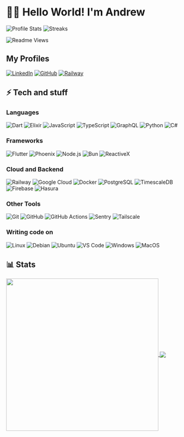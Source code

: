 # 👋🏻 Hello World! I'm Andrew

![Profile Stats](https://github-readme-stats.vercel.app/api?username=Andrew-Bekhiet&count_private=true&show_icons=true&include_all_commits=true&rank_icon=rank&theme=midnight-purple)
![Streaks](https://streak-stats.demolab.com/?user=andrew-bekhiet&theme=midnight-purple)

![Readme Views](https://visitor-badge.laobi.icu/badge?page_id=androidquartz.readme&title=Readme%20Views)

## My Profiles

[![LinkedIn](https://img.shields.io/badge/-andrew--bekhiet-blue?style=for-the-badge&logo=Linkedin&logoColor=white&link=https://www.linkedin.com/in/andrew-bekhiet/)](https://www.linkedin.com/in/andrew-bekhiet/)
[![GitHub](https://img.shields.io/badge/-Andrew--Bekhiet-181717?style=for-the-badge&logo=github&logoColor=white&link=https://github.com/Andrew-Bekhiet)](https://github.com/Andrew-Bekhiet)
[![Railway](https://img.shields.io/badge/-androidquartz-0B0D0E?style=for-the-badge&logo=railway&logoColor=white&link=https://railway.app/u/androidquartz)](https://railway.app/u/androidquartz)

## ⚡ Tech and stuff

### Languages

![Dart](https://img.shields.io/badge/-Dart-0175C2?style=for-the-badge&logo=dart&logoColor=white)
![Elixir](https://img.shields.io/badge/-Elixir-4B275F?style=for-the-badge&logo=elixir&logoColor=white)
![JavaScript](https://img.shields.io/badge/-JavaScript-F7DF1E?style=for-the-badge&logo=javascript&logoColor=black)
![TypeScript](https://img.shields.io/badge/-TypeScript-007ACC?style=for-the-badge&logo=typescript&logoColor=white)
![GraphQL](https://img.shields.io/badge/-GraphQL-E10098?style=for-the-badge&logo=graphql&logoColor=white)
![Python](https://img.shields.io/badge/-Python-3776AB?style=for-the-badge&logo=python&logoColor=white)
![C#](https://img.shields.io/badge/-C%23-512BD4?style=for-the-badge&logo=csharp&logoColor=white)

### Frameworks

![Flutter](https://img.shields.io/badge/-Flutter-02569B?style=for-the-badge&logo=flutter&logoColor=white)
![Phoenix](https://img.shields.io/badge/-Phoenix-FD4F00?style=for-the-badge&logo=phoenixframework&logoColor=white)
![Node.js](https://img.shields.io/badge/-Node.js-339933?style=for-the-badge&logo=node.js&logoColor=white)
![Bun](https://img.shields.io/badge/-Bun-black?style=for-the-badge&logo=bun&logoColor=white)
![ReactiveX](https://img.shields.io/badge/-ReactiveX-B7178C?style=for-the-badge&logo=reactivex&logoColor=white)

### Cloud and Backend

![Railway](https://img.shields.io/badge/-Railway-0B0D0E?style=for-the-badge&logo=railway&logoColor=white)
![Google Cloud](https://img.shields.io/badge/-Google%20Cloud-4285F4?style=for-the-badge&logo=google-cloud&logoColor=white)
![Docker](https://img.shields.io/badge/-Docker-2496ED?style=for-the-badge&logo=docker&logoColor=white)
![PostgreSQL](https://img.shields.io/badge/-PostgreSQL-336791?style=for-the-badge&logo=postgresql&logoColor=white)
![TimescaleDB](https://img.shields.io/badge/-TimescaleDB-FDB515?style=for-the-badge&logo=timescale&logoColor=black)
![Firebase](https://img.shields.io/badge/-Firebase-FFCA28?style=for-the-badge&logo=firebase&logoColor=black)
![Hasura](https://img.shields.io/badge/-Hasura-1EB4D4?style=for-the-badge&logo=hasura&logoColor=white)

### Other Tools

![Git](https://img.shields.io/badge/-Git-F05032?style=for-the-badge&logo=git&logoColor=white)
![GitHub](https://img.shields.io/badge/-GitHub-181717?style=for-the-badge&logo=github&logoColor=white)
![GitHub Actions](https://img.shields.io/badge/-GitHub%20Actions-2088FF?style=for-the-badge&logo=github-actions&logoColor=white)
![Sentry](https://img.shields.io/badge/-Sentry-362D59?style=for-the-badge&logo=sentry&logoColor=white)
![Tailscale](https://img.shields.io/badge/-Tailscale-00B4FF?style=for-the-badge&logo=tailscale&logoColor=white)

### Writing code on

![Linux](https://img.shields.io/badge/-Linux-FCC624?style=for-the-badge&logo=linux&logoColor=black)
![Debian](https://img.shields.io/badge/-Debian-A81D33?style=for-the-badge&logo=debian&logoColor=white)
![Ubuntu](https://img.shields.io/badge/-Ubuntu-E95420?style=for-the-badge&logo=ubuntu&logoColor=white)
![VS Code](https://img.shields.io/badge/-VS%20Code-007ACC?style=for-the-badge&logo=visual-studio-code&logoColor=white)
![Windows](https://img.shields.io/badge/-Windows-0078D6?style=for-the-badge&logo=windows&logoColor=white)
![MacOS](https://img.shields.io/badge/-MacOS-black?style=for-the-badge&logo=macOS&logoColor=white)

## 📊 Stats

<a href="https://github.com/anuraghazra/convoychat">
  <img height=410 align="center" src="https://github-readme-stats.vercel.app/api/top-langs?username=Andrew-Bekhiet&theme=midnight-purple&langs_count=25&layout=compact" />
</a>
<a href="https://github.com/anuraghazra/convoychat">
  <img align="center" src="https://github-readme-stats.vercel.app/api/wakatime?username=andrewbekhiet&theme=midnight-purple&langs_count=25&layout=compact" />
</a>
